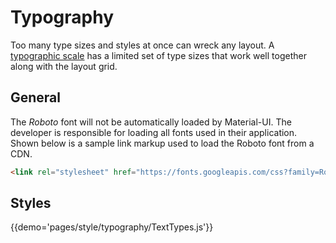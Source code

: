 # Typography

Too many type sizes and styles at once can wreck any layout.
A [typographic scale](https://material.google.com/style/typography.html#typography-styles) has a limited set of type sizes that work well together along with the layout grid.

## General

The *Roboto* font will not be automatically loaded by Material-UI.
The developer is responsible for loading all fonts used in their application.
Shown below is a sample link markup used to load the Roboto font from a CDN.

```html
<link rel="stylesheet" href="https://fonts.googleapis.com/css?family=Roboto:300,400,500">
```

## Styles

{{demo='pages/style/typography/TextTypes.js'}}
